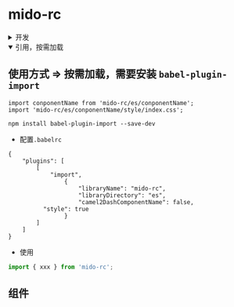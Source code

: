 # mido-rc

<details>
<summary>开发</summary>

1. 启动(首次启动或新建组件启动)
- npm start
2. 创建
- npm run cp
  + 输入想要创建项目名
  + 命名规范首字母为大写
3. 打包
- npm run build
4. 上传npm
- npm run publish

</details>

<details open=true>
<summary>引用，按需加载</summary>

## 使用方式 => 按需加载，需要安装 `babel-plugin-import`

```vim
import conponentName from 'mido-rc/es/conponentName';
import 'mido-rc/es/conponentName/style/index.css';
```

```vim
npm install babel-plugin-import --save-dev
```

- 配置`.babelrc`

```vim
{
	"plugins": [
		[
			"import",
				{
					"libraryName": "mido-rc",
					"libraryDirectory": "es",
					"camel2DashComponentName": false,
          "style": true
				}
		]
	]
}
```

- 使用

```js
import { xxx } from 'mido-rc';
```
</details>

## 组件